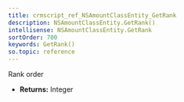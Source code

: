 ```yaml
---
title: crmscript_ref_NSAmountClassEntity_GetRank
description: NSAmountClassEntity.GetRank()
intellisense: NSAmountClassEntity.GetRank
sortOrder: 700
keywords: GetRank()
so.topic: reference
---
```



Rank order



* **Returns:** Integer


